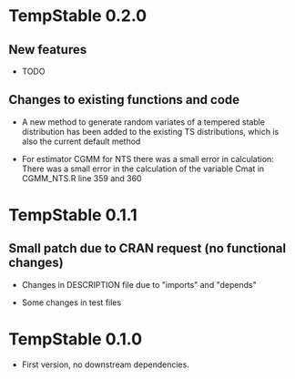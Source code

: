 # TempStable 0.2.0

## New features

* TODO

## Changes to existing functions and code

* A new method to generate random variates of a tempered stable distribution
  has been added to the existing TS distributions, which is also the current
  default method

* For estimator CGMM for NTS there was a small error in calculation: There was
  a small error in the calculation of the variable Cmat in CGMM_NTS.R line 359 
  and 360
  
  


# TempStable 0.1.1

## Small patch due to CRAN request (no functional changes)

* Changes in DESCRIPTION file due to "imports" and "depends" 

* Some changes in test files


# TempStable 0.1.0

* First version, no downstream dependencies.
